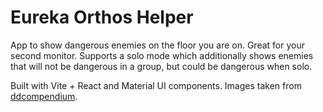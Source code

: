 # Eureka Orthos Helper

App to show dangerous enemies on the floor you are on. Great for your second monitor. Supports a solo mode which additionally shows enemies that will not be dangerous in a group, but could be dangerous when solo.

Built with Vite + React and Material UI components.
Images taken from [ddcompendium](https://www.ddcompendium.com/).